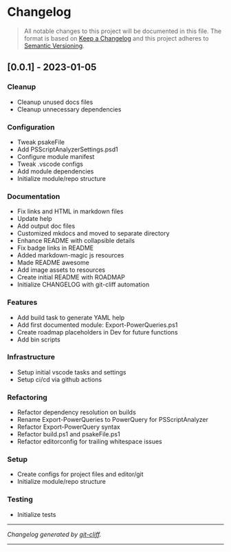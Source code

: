 # Changelog

> All notable changes to this project will be documented in this file. The format is based on
[Keep a Changelog](http://keepachangelog.com/) and this project adheres to
[Semantic Versioning](http://semver.org/).

## [0.0.1] - 2023-01-05

### Cleanup

- Cleanup unused docs files
- Cleanup unnecessary dependencies

### Configuration

- Tweak psakeFile
- Add PSScriptAnalyzerSettings.psd1
- Configure module manifest
- Tweak .vscode configs
- Add module dependencies
- Initialize module/repo structure

### Documentation

- Fix links and HTML in markdown files
- Update help
- Add output doc files
- Customized mkdocs and moved to separate directory
- Enhance README with collapsible details
- Fix badge links in README
- Added markdown-magic js resources
- Made README awesome
- Add image assets to resources
- Create initial README with ROADMAP
- Initialize CHANGELOG with git-cliff automation

### Features

- Add build task to generate YAML help
- Add first documented module: Export-PowerQueries.ps1
- Create roadmap placeholders in Dev for future functions
- Add bin scripts

### Infrastructure

- Setup initial vscode tasks and settings
- Setup ci/cd via github actions

### Refactoring

- Refactor dependency resolution on builds
- Rename Export-PowerQueries to PowerQuery for PSScriptAnalyzer
- Refactor Export-PowerQuery syntax
- Refactor build.ps1 and psakeFile.ps1
- Refactor editorconfig for trailing whitespace issues

### Setup

- Create configs for project files and editor/git
- Initialize module/repo structure

### Testing

- Initialize tests

***
*Changelog generated by [git-cliff](https://github.com/orhun/git-cliff).*
***
